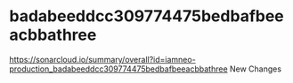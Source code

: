 # badabeeddcc309774475bedbafbeeacbbathree
https://sonarcloud.io/summary/overall?id=iamneo-production_badabeeddcc309774475bedbafbeeacbbathree
New Changes
